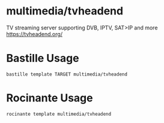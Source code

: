 # multimedia/tvheadend
TV streaming server supporting DVB, IPTV, SAT>IP and more
https://tvheadend.org/

# Bastille Usage
```shell
bastille template TARGET multimedia/tvheadend
```

# Rocinante Usage
```shell
rocinante template multimedia/tvheadend
```
